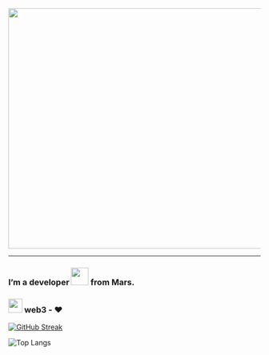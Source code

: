   <div id="header" align="center">

  <div align="center">
  <img src="https://i.pinimg.com/originals/33/e2/eb/33e2eb013d11edd6b0b3f6fc284e82e8.gif" width="800" height="480"/>
</div>
</div>


---
### I’m a developer <img src="https://media.giphy.com/media/MAcqfBGahLB7WYGeBZ/giphy.gif" width="35"> from Mars.

### <img src="https://media.giphy.com/media/mlv2FZj2ZRrNLCIbG8/giphy.gif" width="28"> web3 - ❤️


<a href="https://git.io/streak-stats"><img src="https://github-readme-streak-stats.herokuapp.com?user=maksimUlitin&theme=modern-lilac" alt="GitHub Streak" /></a>

![Top Langs](https://github-readme-stats.vercel.app/api/top-langs/?username=maksimUlitin&layout=compact&theme=react&mode=weekly&card_width=500)
